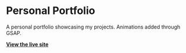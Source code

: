 # Personal Portfolio

A personal portfolio showcasing my projects. Animations added through GSAP.

**[View the live site](https://ruaridouglas.com/)**
